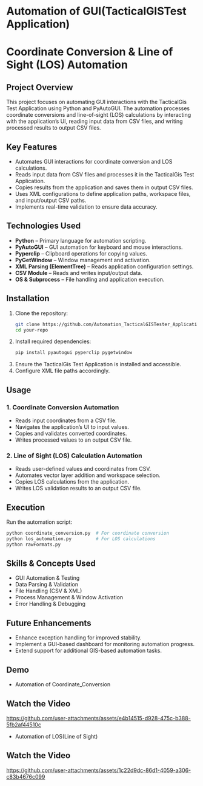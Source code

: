 # Automation of GUI(TacticalGISTest Application)

# Coordinate Conversion & Line of Sight (LOS) Automation

## Project Overview
This project focuses on automating GUI interactions with the TacticalGis Test Application using Python and PyAutoGUI. The automation processes coordinate conversions and line-of-sight (LOS) calculations by interacting with the application’s UI, reading input data from CSV files, and writing processed results to output CSV files.

## Key Features
- Automates GUI interactions for coordinate conversion and LOS calculations.
- Reads input data from CSV files and processes it in the TacticalGis Test Application.
- Copies results from the application and saves them in output CSV files.
- Uses XML configurations to define application paths, workspace files, and input/output CSV paths.
- Implements real-time validation to ensure data accuracy.

## Technologies Used
- **Python** – Primary language for automation scripting.
- **PyAutoGUI** – GUI automation for keyboard and mouse interactions.
- **Pyperclip** – Clipboard operations for copying values.
- **PyGetWindow** – Window management and activation.
- **XML Parsing (ElementTree)** – Reads application configuration settings.
- **CSV Module** – Reads and writes input/output data.
- **OS & Subprocess** – File handling and application execution.

## Installation
1. Clone the repository:
   ```bash
   git clone https://github.com/Automation_TacticalGISTester_Application.git
   cd your-repo
   ```
2. Install required dependencies:
   ```bash
   pip install pyautogui pyperclip pygetwindow
   ```
3. Ensure the TacticalGis Test Application is installed and accessible.
4. Configure XML file paths accordingly.

## Usage
### 1. Coordinate Conversion Automation
- Reads input coordinates from a CSV file.
- Navigates the application’s UI to input values.
- Copies and validates converted coordinates.
- Writes processed values to an output CSV file.

### 2. Line of Sight (LOS) Calculation Automation
- Reads user-defined values and coordinates from CSV.
- Automates vector layer addition and workspace selection.
- Copies LOS calculations from the application.
- Writes LOS validation results to an output CSV file.

## Execution
Run the automation script:
```bash
python coordinate_conversion.py  # For coordinate conversion
python los_automation.py         # For LOS calculations
python rawFormats.py
```

## Skills & Concepts Used
- GUI Automation & Testing
- Data Parsing & Validation
- File Handling (CSV & XML)
- Process Management & Window Activation
- Error Handling & Debugging

## Future Enhancements
- Enhance exception handling for improved stability.
- Implement a GUI-based dashboard for monitoring automation progress.
- Extend support for additional GIS-based automation tasks.


## Demo
- Automation of Coordinate_Conversion
## Watch the Video
https://github.com/user-attachments/assets/e4b14515-d928-475c-b388-5fb2af44510c

- Automation of LOS(Line of Sight)
## Watch the Video
https://github.com/user-attachments/assets/1c22d9dc-86d1-4059-a306-c83b4676c099


